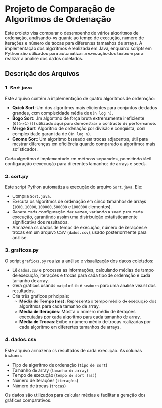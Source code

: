 # Projeto de Comparação de Algoritmos de Ordenação

Este projeto visa comparar o desempenho de vários algoritmos de ordenação, analisando-os quanto ao tempo de execução, número de iterações e número de trocas para diferentes tamanhos de arrays. A implementação dos algoritmos é realizada em Java, enquanto scripts em Python são utilizados para automatizar a execução dos testes e para realizar a análise dos dados coletados.

## Descrição dos Arquivos

### 1. Sort.java
Este arquivo contém a implementação de quatro algoritmos de ordenação:
- **Quick Sort**: Um dos algoritmos mais eficientes para conjuntos de dados grandes, com complexidade média de `O(n log n)`.
- **Bogo Sort**: Um algoritmo de força bruta extremamente ineficiente (`O((n+1)!)`) utilizado aqui para demonstrar o contraste de performance.
- **Merge Sort**: Algoritmo de ordenação por divisão e conquista, com complexidade garantida de `O(n log n)`.
- **Gnome Sort**: Um algoritmo baseado em trocas adjacentes, útil para mostrar diferenças em eficiência quando comparado a algoritmos mais sofisticados.

Cada algoritmo é implementado em métodos separados, permitindo fácil configuração e execução para diferentes tamanhos de arrays e seeds.

### 2. sort.py
Este script Python automatiza a execução do arquivo `Sort.java`. Ele:
- Compila `Sort.java`.
- Executa os algoritmos de ordenação em cinco tamanhos de arrays (`1000`, `10000`, `100000`, `500000` e `1000000` elementos).
- Repete cada configuração dez vezes, variando a seed para cada execução, garantindo assim uma distribuição estatisticamente significativa dos resultados.
- Armazena os dados de tempo de execução, número de iterações e trocas em um arquivo CSV (`dados.csv`), usado posteriormente para análise.

### 3. graficos.py
O script `graficos.py` realiza a análise e visualização dos dados coletados:
- Lê `dados.csv` e processa as informações, calculando médias de tempo de execução, iterações e trocas para cada tipo de ordenação e cada tamanho de array.
- Gera gráficos usando `matplotlib` e `seaborn` para uma análise visual dos resultados.
- Cria três gráficos principais:
  - **Média do Tempo (ms)**: Representa o tempo médio de execução dos algoritmos para cada tamanho de array.
  - **Média de Iterações**: Mostra o número médio de iterações executadas por cada algoritmo para cada tamanho de array.
  - **Média de Trocas**: Exibe o número médio de trocas realizadas por cada algoritmo em diferentes tamanhos de arrays.

### 4. dados.csv
Este arquivo armazena os resultados de cada execução. As colunas incluem:
- Tipo de algoritmo de ordenação (`tipo de sort`)
- Tamanho do array (`tamanho do array`)
- Tempo de execução (`tempo do sort (ms)`)
- Número de iterações (`iterações`)
- Número de trocas (`trocas`)

Os dados são utilizados para calcular médias e facilitar a geração dos gráficos comparativos.

